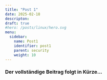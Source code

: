 ```yaml
---
title: "Post 1"
date: 2025-02-18
descripton: 
draft: true
#hero: /posts/linux/hero.svg
menu:
  sidebar:
    name: Post1
    identifier: post1
    parent: security
    weight: 10
---
```

### Der vollständige Beitrag folgt in Kürze...
